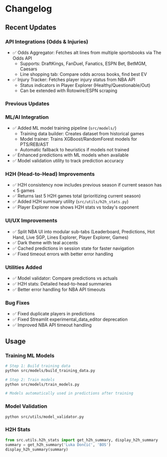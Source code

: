 # Changelog

## Recent Updates

### API Integrations (Odds & Injuries)
- ✅ Odds Aggregator: Fetches alt lines from multiple sportsbooks via The Odds API
  - Supports: DraftKings, FanDuel, Fanatics, ESPN Bet, BetMGM, Caesars
  - Line shopping tab: Compare odds across books, find best EV
- ✅ Injury Tracker: Fetches player injury status from NBA API
  - Status indicators in Player Explorer (Healthy/Questionable/Out)
  - Can be extended with Rotowire/ESPN scraping

### Previous Updates

### ML/AI Integration
- ✅ Added ML model training pipeline (`src/models/`)
  - Training data builder: Creates dataset from historical games
  - Model trainer: Trains XGBoost/RandomForest models for PTS/REB/AST
  - Automatic fallback to heuristics if models not trained
- ✅ Enhanced predictions with ML models when available
- ✅ Model validation utility to track prediction accuracy

### H2H (Head-to-Head) Improvements
- ✅ H2H consistency now includes previous season if current season has < 5 games
- ✅ Returns last 5 H2H games total (prioritizing current season)
- ✅ Added H2H summary utility (`src/utils/h2h_stats.py`)
- ✅ Player Explorer now shows H2H stats vs today's opponent

### UI/UX Improvements
- ✅ Split NBA UI into modular sub-tabs (Leaderboard, Predictions, Hot Hand, Live SGP, Lines Explorer, Player Explorer, Games)
- ✅ Dark theme with teal accents
- ✅ Cached predictions in session state for faster navigation
- ✅ Fixed timeout errors with better error handling

### Utilities Added
- ✅ Model validator: Compare predictions vs actuals
- ✅ H2H stats: Detailed head-to-head summaries
- ✅ Better error handling for NBA API timeouts

### Bug Fixes
- ✅ Fixed duplicate players in predictions
- ✅ Fixed Streamlit experimental_data_editor deprecation
- ✅ Improved NBA API timeout handling

## Usage

### Training ML Models
```bash
# Step 1: Build training data
python src/models/build_training_data.py

# Step 2: Train models
python src/models/train_models.py

# Models automatically used in predictions after training
```

### Model Validation
```bash
python src/utils/model_validator.py
```

### H2H Stats
```python
from src.utils.h2h_stats import get_h2h_summary, display_h2h_summary
summary = get_h2h_summary('Luka Dončić', 'BOS')
display_h2h_summary(summary)
```

